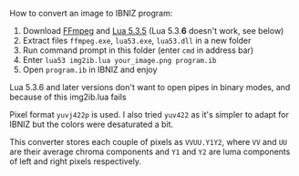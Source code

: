 How to convert an image to IBNIZ program:
1. Download [FFmpeg](https://www.gyan.dev/ffmpeg/builds/ffmpeg-release-essentials.7z) and [Lua 5.3.5](https://sourceforge.net/projects/luabinaries/files/5.3.5/Tools%20Executables/lua-5.3.5_Win64_bin.zip/download) (Lua 5.3.**6** doesn't work, see below)
2. Extract files `ffmpeg.exe`, `lua53.exe`, `lua53.dll` in a new folder
3. Run command prompt in this folder (enter `cmd` in address bar)
4. Enter `lua53 img2ib.lua your_image.png program.ib`
5. Open `program.ib` in IBNIZ and enjoy

Lua 5.3.6 and later versions don't want to open pipes in binary modes, and because of this img2ib.lua fails

Pixel format `yuvj422p` is used. I also tried `yuv422` as it's simpler to adapt for IBNIZ but the colors were desaturated a bit.

This converter stores each couple of pixels as `VVUU.Y1Y2`, where `VV` and `UU` are their average chroma components and `Y1` and `Y2` are luma components of left and right pixels respectively.
